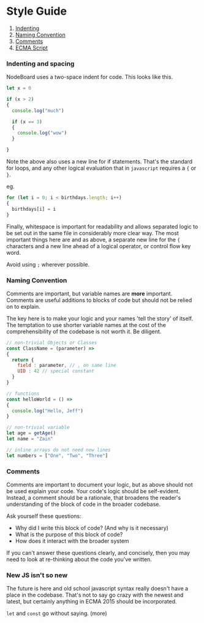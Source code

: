 Style Guide
====
1. [Indenting](indents)
2. [Naming Convention](naming)
3. [Comments](comments)
5. [ECMA Script](ecma)

### <a name="indents">Indenting and spacing</a>

NodeBoard uses a two-space indent for code. This looks like this.

```javascript
let x = 0

if (x > 2)
{
  console.log("much")

  if (x == 3)
  {
    console.log("wow")
  }

}
```
Note the above also uses a new line for if statements. That's the standard for loops,
and any other logical evaluation that in `javascript` requires a `{` or `}`.

eg.

```javascript
for (let i = 0; i < birthdays.length; i++)
{
  birthdays[i] = i
}
```

Finally, whitespace is important for readability and allows separated logic to be set out in the same file in considerably more clear way. The most important things here are and as above, a separate new line for the `{` characters and a new line ahead of a logical operator, or control flow key word.

Avoid using `;` wherever possible.

### <a name="naming">Naming Convention</a>

Comments are important, but variable names are **more** important. Comments are useful additions to blocks of code but should not be relied on to explain.

The key here is to make your logic and your names 'tell the story' of itself. The temptation to use shorter variable names at the cost of the comprehensibility of the codebase is not worth it. Be diligent.

```javascript
// non-trivial Objects or Classes
const ClassName = (parameter) =>
{
  return {
    field : parameter, // , on same line
    UID : 42 // special constant
  }
}

// functions
const helloWorld = () =>
{
  console.log("Hello, Jeff")
}

// non-trivial variable
let age = getAge()
let name = "Zain"

// inline arrays do not need new lines
let numbers = ["One", "Two", "Three"]

```

### <a name="comments">Comments</a>

Comments are important to document your logic, but as above should not be used explain your code. Your code's logic should be self-evident. Instead, a comment should be a rationale, that broadens the reader's understanding of the block of code in the broader codebase.

Ask yourself these questions:

* Why did I write this block of code? (And why is it necessary)
* What is the purpose of this block of code?
* How does it interact with the broader system

If you can't answer these questions clearly, and concisely, then you may need to look at re-thinking about the code you've written.

### <a name="ecma">New JS isn't so new</a>

The future is here and old school javascript syntax really doesn't have a place in the codebase. That's not to say go crazy with the newest and latest, but certainly anything in ECMA 2015 should be incorporated.

`let` and `const` go without saying. (more)
